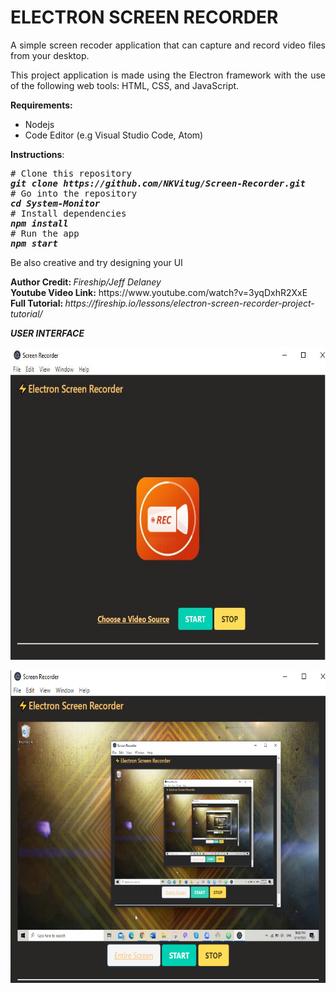 <h1><strong>ELECTRON SCREEN RECORDER&nbsp; </strong></h1>
<p style="text-align: justify;">A simple screen recoder application that can capture and record video files from your desktop.</p>
<p style="text-align: justify;">This project application is made using the Electron framework with the use of the following web tools: HTML, CSS, and JavaScript.&nbsp;</p>
<p style="text-align: justify;"><strong>Requirements:</strong></p>
<ul>
  <li style="text-align: justify;">Nodejs</li>
  <li style="text-align: justify;">Code Editor (e.g Visual Studio Code, Atom)</li>
</ul>
<p style="text-align: justify;"><strong>Instructions</strong>:</p>
<pre><span class="pl-c"># Clone this repository</span>
<strong><em>git clone https://github.com/NKVitug/Screen-Recorder.git</em>
</strong><span class="pl-c"># Go into the repository</span>
<strong><em><span class="pl-c1">cd</span> System-Monitor</em>
</strong><span class="pl-c"># Install dependencies</span>
<strong><em>npm install</em>
</strong><span class="pl-c"># Run the app</span>
<strong><em>npm start</em></strong></pre>
<p>Be also creative and try designing your UI</p>
<p><strong>Author Credit:&nbsp;</strong><em>Fireship/Jeff Delaney<br /></em><strong>Youtube Video Link:</strong> https://www.youtube.com/watch?v=3yqDxhR2XxE <br /><strong>Full Tutorial:&nbsp;</strong><em>https://fireship.io/lessons/electron-screen-recorder-project-tutorial/ </p>
<p><strong>USER INTERFACE</strong></p>
<p><img src="https://github.com/NKVitug/Screen-Recorder/blob/master/SR-UI1.JPG?raw=true" alt="Screen-Recorder" width="700" height="500"></img></p>
<p><img src="https://github.com/NKVitug/Screen-Recorder/blob/master/SC-UI2.png?raw=true" width="700" height="500"></img></p>

      
